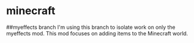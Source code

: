 # minecraft
##myeffects branch
I'm using this branch to isolate work on only the myeffects mod.
This mod focuses on adding items to the Minecraft world.
